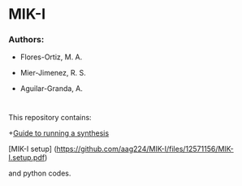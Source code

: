 # MIK-I


### Authors:
- Flores-Ortiz, M. A.
* Mier-Jimenez, R. S.
+ Aguilar-Granda, A.

#

This repository contains:

  +[Guide to running a synthesis](Guide.to.running.synthesis.codes.pdf)



[MIK-I setup] (https://github.com/aag224/MIK-I/files/12571156/MIK-I.setup.pdf)

and python codes.

